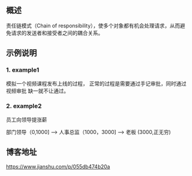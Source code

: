 ## 概述 

责任链模式（Chain of responsibility），使多个对象都有机会处理请求，从而避免请求的发送者和接受者之间的耦合关系。

## 示例说明

### 1. example1
模拟一个视频课程发布上线的过程，
正常的过程是需要通过手记审批，同时通过视频审批
缺一就不让通过。


### 2. example2 
员工向领导提涨薪

部门领导（0,1000] --> 人事总监（1000，3000] --> 老板 (3000,正无穷)



## 博客地址 
https://www.jianshu.com/p/055db474b20a



